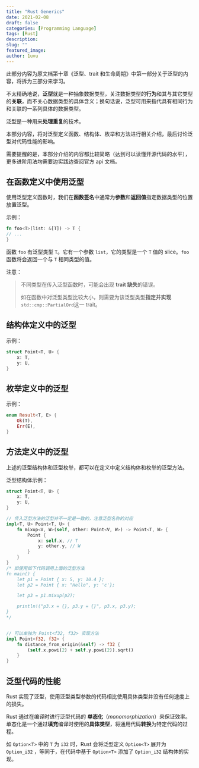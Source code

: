 ```yaml
---
title: "Rust Generics"
date: 2021-02-08
draft: false
categories: [Programming Language]
tags: [Rust]
description: 
slug: ""
featured_image:
author: 1uvu
---
```


此部分内容为原文档第十章《泛型、trait 和生命周期》中第一部分关于泛型的内容，将拆为三部分来学习。

不太精确地说，**泛型**就是一种抽象数据类型，关注数据类型的**行为**和其与其它类型的**关联**，而不关心数据类型的具体含义；换句话说，泛型可用来指代具有相同行为和关联的一系列具体的数据类型。

泛型是一种用来**处理重复**的技术。

本部分内容，将对泛型定义函数、结构体、枚举和方法进行相关介绍，最后讨论泛型对代码性能的影响。

需要提醒的是，本部分介绍的内容都比较简略（达到可以读懂开源代码的水平），更多进阶用法均需要边实践边查阅官方 api 文档。

## 在函数定义中使用泛型

使用泛型定义函数时，我们在**函数签名**中通常为**参数**和**返回值**指定数据类型的位置放置泛型。

示例：

```rust
fn foo<T>(list: &[T]) -> T {
// ...
}
```

函数 `foo` 有泛型类型 `T`。它有一个参数 `list`，它的类型是一个 `T` 值的 slice。`foo` 函数将会返回一个与 `T` 相同类型的值。

注意：

> 不同类型在传入泛型函数时，可能会出现 **trait 缺失**的错误。
>
> 如在函数中对泛型类型比较大小，则需要为该泛型类型**指定并实现** `std::cmp::PartialOrd`这一 trait。

## 结构体定义中的泛型

示例：

```rust
struct Point<T, U> {
    x: T,
    y: U,
}
```

## 枚举定义中的泛型

示例：

```rust
enum Result<T, E> {
    Ok(T),
    Err(E),
}
```

## 方法定义中的泛型

上述的泛型结构体和泛型枚举，都可以在定义中定义结构体和枚举的泛型方法。

泛型结构体示例：

```rust
struct Point<T, U> {
    x: T,
    y: U,
}

// 传入泛型方法的泛型并不一定是一致的，注意泛型名称的对应
impl<T, U> Point<T, U> {
    fn mixup<V, W>(self, other: Point<V, W>) -> Point<T, W> {
        Point {
            x: self.x, // T
            y: other.y, // W
        }
    }
}
/* 如使用如下代码调用上面的泛型方法
fn main() {
    let p1 = Point { x: 5, y: 10.4 };
    let p2 = Point { x: "Hello", y: 'c'};

    let p3 = p1.mixup(p2);

    println!("p3.x = {}, p3.y = {}", p3.x, p3.y);
}
*/


// 可以单独为 Point<f32, f32> 实现方法
impl Point<f32, f32> {
    fn distance_from_origin(&self) -> f32 {
        (self.x.powi(2) + self.y.powi(2)).sqrt()
    }
}
```

## 泛型代码的性能

Rust 实现了泛型，使用泛型类型参数的代码相比使用具体类型并没有任何速度上的损失。

Rust 通过在编译时进行泛型代码的 **单态化**（*monomorphization*）来保证效率。单态化是一个通过**填充**编译时使用的**具体类型**，将通用代码**转换**为特定代码的过程。

如 `Option<T>` 中的 `T` 为 `i32` 时，Rust 会将泛型定义 `Option<T>` 展开为 `Option_i32` ，等同于，在代码中基于 `Option<T>` 添加了 `Option_i32` 结构体的实现。
